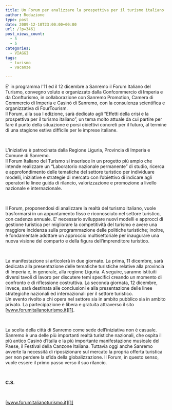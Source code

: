 ```yaml
---
title: Un Forum per analizzare la prospettiva per il turismo italiano
author: Redazione
type: post
date: 2009-12-10T23:00:00+00:00
url: /?p=3461
post_views_count:
  - 5
  - 5
categories:
  - VIAGGI
tags:
  - turismo
  - vacanze

---
```

E&rsquo; in programma l&#8217;11 ed il 12 dicembre a Sanremo il Forum Italiano del Turismo, convegno voluto e organizzato dalla Confcommercio di Imperia e da Confturismo, in collaborazione con Sanremo Promotion, Camera di Commercio di Imperia e Casin&ograve; di Sanremo, con la consulenza scientifica e organizzativa di FourTourism.  
Il Forum, alla sua I edizione, sar&agrave; dedicato agli &ldquo;Effetti della crisi e la prospettiva per il turismo italiano&rdquo;, un tema molto attuale da cui partire per fare il punto della situazione e porsi obiettivi concreti per il futuro, al termine di una stagione estiva difficile per le imprese italiane.

&nbsp;

L&rsquo;iniziativa &egrave; patrocinata dalla Regione Liguria, Provincia di Imperia e Comune di Sanremo.  
Il Forum Italiano del Turismo si inserisce in un progetto pi&ugrave; ampio che intende realizzare un &ldquo;Laboratorio nazionale permanente&rdquo; di studio, ricerca e approfondimento delle tematiche del settore turistico per individuare modelli, iniziative e strategie di mercato con l&rsquo;obiettivo di indicare agli operatori le linee guida di rilancio, valorizzazione e promozione a livello nazionale e internazionale.

&nbsp;

Il Forum, proponendosi di analizzare la realt&agrave; del turismo italiano, vuole trasformarsi in un appuntamento fisso e riconosciuto nel settore turistico, con cadenza annuale. E&rsquo; necessario sviluppare nuovi modelli e approcci di gestione turistica per migliorare la competitivit&agrave; del turismo e avere una maggiore incidenza sulla programmazione delle politiche turistiche; inoltre, &egrave; fondamentale adottare un approccio multisettoriale per inaugurare una nuova visione del comparto e della figura dell&rsquo;imprenditore turistico.

&nbsp;

La manifestazione si articoler&agrave; in due giornate. La prima, 11 dicembre, sar&agrave; dedicata alla presentazione delle tematiche turistiche relative alla provincia di Imperia e, in generale, alla regione Liguria. A seguire, saranno istituiti diversi tavoli di lavoro per discutere temi specifici creando un momento di confronto e di riflessione costruttiva. La seconda giornata, 12 dicembre, invece, sar&agrave; destinata alle conclusioni e alla presentazione delle linee strategiche nazionali ed internazionali per il settore turistico.  
Un evento rivolto a chi opera nel settore sia in ambito pubblico sia in ambito privato. La partecipazione &egrave; libera e gratuita attraverso il sito [www.forumitalianoturismo.it][1].

&nbsp;

La scelta della citt&agrave; di Sanremo come sede dell&rsquo;iniziativa non &egrave; casuale. Sanremo &egrave; una delle pi&ugrave; importanti realt&agrave; turistiche nazionali, che ospita il pi&ugrave; antico Casin&ograve; d&rsquo;Italia e la pi&ugrave; importante manifestazione musicale del Paese, il Festival della Canzone Italiana. Tuttavia oggi anche Sanremo avverte la necessit&agrave; di riposizionare sul mercato la propria offerta turistica per non perdere la sfida della globalizzazione. Il Forum, in questo senso, vuole essere il primo passo verso il suo rilancio.

&nbsp;

**C.S.**

&nbsp;

[www.forumitalianoturismo.it][1]  
&nbsp;

 [1]: https://www.forumitalianoturismo.it